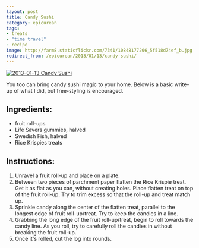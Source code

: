 ```yaml
---
layout: post
title: Candy Sushi
category: epicurean
tags:
- treats
- "time travel"
- recipe
image: http://farm8.staticflickr.com/7341/10848177206_5f518d74ef_b.jpg
redirect_from: /epicurean/2013/01/13/candy-sushi/
---
```


<div class="photos">
<a href="http://www.flickr.com/photos/katydecorah/10848177206/" title="2013-01-13 Candy Sushi by katydecorah, on Flickr"><img src="http://farm8.staticflickr.com/7341/10848177206_5f518d74ef_b.jpg" class="pop-out" alt="2013-01-13 Candy Sushi"></a>
</div>

You too can bring candy sushi magic to your home. Below is a basic write-up of what I did, but free-styling is encouraged.

## Ingredients:
* fruit roll-ups
* Life Savers gummies, halved
* Swedish Fish, halved
* Rice Krispies treats

## Instructions:
1. Unravel a fruit roll-up and place on a plate.
2. Between two pieces of parchment paper flatten the Rice Krispie treat. Get it as flat as you can, without creating holes. Place flatten treat on top of the fruit roll-up. Try to trim excess so that the roll-up and treat match up.
3. Sprinkle candy along the center of the flatten treat, parallel to the longest edge of fruit roll-up/treat. Try to keep the candies in a line.
4. Grabbing the long edge of the fruit roll-up/treat, begin to roll towards the candy line. As you roll, try to carefully roll the candies in without breaking the fruit roll-up.
5. Once it's rolled, cut the log into rounds.
